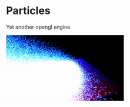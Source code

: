 # Particles
Yet another opengl engine.

![Demo GIF](https://raw.githubusercontent.com/maeln/particles/master/demo.gif)

